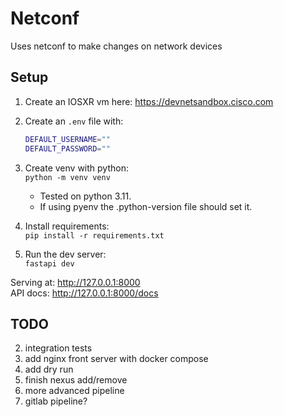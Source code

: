 # Netconf

Uses netconf to make changes on network devices

## Setup

1. Create an IOSXR vm here: <https://devnetsandbox.cisco.com>
2. Create an `.env` file with:

    ```bash
    DEFAULT_USERNAME=""
    DEFAULT_PASSWORD=""
    ```

3. Create venv with python:  
`python -m venv venv`
    - Tested on python 3.11.
    - If using pyenv the .python-version file should set it.
4. Install requirements:  
`pip install -r requirements.txt`
5. Run the dev server:  
`fastapi dev`

Serving at: <http://127.0.0.1:8000>  
API docs: <http://127.0.0.1:8000/docs>

## TODO

2. integration tests
3. add nginx front server with docker compose
4. add dry run
5. finish nexus add/remove
6. more advanced pipeline
7. gitlab pipeline?
